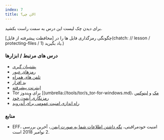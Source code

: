 ```yaml
---
index: 7
title: الان چی؟
---
```

برای دیدن چک لیست این درس به سمت راست بکشید.

چگونگی رمزگذاری فایل ها را در [محافظت پیشرفته از فایل](chatch: // lesson / protecting-files / 1) یاد بگیرید.)

### درس های مرتبط / ابزارها

*   [پشتیبان گیری](umbrella://information/backing-up)
*   [رمزهای عبور](umbrella://information/passwords)
*   [تلفن های همراه](umbrella://communications/mobile-phones/beginner)
*   [بد افزار](umbrella://information/malware)
*   [اینترنت پیشرفته](umbrella://communications/the-internet/advanced)
*   Tor برای ویندوز [(umbrella://tools/tor/s_tor-for-windows.md)، [مک](umbrella://tools/tor/s_tor-for-mac-os-x.md) و [لینوکس](umbrella://tools/tor/s_tor-for-linux.md)
*   [رمزنگاری آیفون خود](umbrella://tools/encryption/s_encrypt-your-iphone.md)
*   [راه اندازی امنیت عمومی برای آندروید](umbrella://tools/other/s_android.md)

### منابع

*   EFF، امنیت خودمراقبتی، [نگه داشتن اطلاعات شما به صورت ایمن ](https://ssd.eff.org/en/module/keeping-your-data-safe)، آخرین بررسی 2 نوامبر 2018 است.